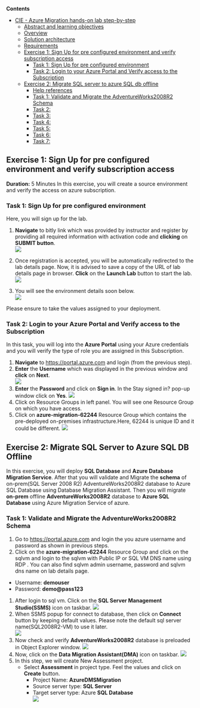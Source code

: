 **Contents** 

<!-- TOC -->

- [CIE - Azure Migration hands-on lab step-by-step](#cie-azure-migration-hands-on-lab-step-by-step)
  - [Abstract and learning objectives](#abstract-and-learning-objectives)
  - [Overview](#overview)
  - [Solution architecture](#solution-architecture)
  - [Requirements](#requirements)
  - [Exercise 1: Sign Up for pre configured environment and verify subscription access](#exercise-1-sign-up-for-pre-configured-environment-and-verify-subscription-access)
    - [Task 1: Sign Up for pre configured environment](#task-1-sign-up-for-pre-configured-environment)
    - [Task 2: Login to your Azure Portal and Verify access to the Subscription](#task-2-login-to-azure-portal-and-verify-access-to-the-subscription)
  - [Exercise 2: Migrate SQL server to azure SQL db offline](#exercise-2-migrate-sql-server-to-azure-db-offline)
    - [Help references](#help-references)
    - [Task 1: Validate and Migrate the AdventureWorks2008R2 Schema](#task-1-validate-and-migrate-the-adventureWorks2008R2-Schema)
    - [Task 2: ](#task-2-)
    - [Task 3: ](#task-3-)
    - [Task 4: ](#task-4-)
    - [Task 5: ](#task-5-)
    - [Task 6: ](#task-6-)
    - [Task 7: ](#task-7-)
  

<!-- /TOC -->

## Exercise 1: Sign Up for pre configured environment and verify subscription access
**Duration:** 5 Minutes
In this exercise, you will create a source environment and verify the access on azure subscription.

### Task 1: Sign Up for pre configured environment

Here, you will sign up for the lab.

1.	**Navigate** to bitly link which was provided by instructor and register by providing all required information with activation code and **clicking** on **SUBMIT button**.<br/>
  ![](Images/1_signup.jpg)

2. Once registration is accepted, you will be automatically redirected to the lab details page. Now, it is advised to save a copy of the URL of lab details page in browser. **Click** on the **Launch Lab** button to start the lab.<br/>
  ![](Images/2_launchlab.jpg)

3. You will see the environment details soon below.<br/>
  ![](Images/3_labdetails.jpg)

  Please ensure to take the values assigned to your deployment.
  
### Task 2: Login to your Azure Portal and Verify access to the Subscription

In this task, you will log into the **Azure Portal** using your Azure credentials and you will verify the type of role you are assigned in this Subscription.
1. **Navigate** to https://portal.azure.com and login (from the previous step).
1. **Enter** the **Username** which was displayed in the previous window and **click** on **Next**.<br/>
    ![](Images/4_username.jpg)
1. **Enter** the **Password** and click on **Sign in**. In the Stay signed in? pop-up window click on **Yes**.
    ![](Images/5_password.jpg)
1. Click on Resource Groups in left panel. You will see one Resource Group on which you have access. 
1. Click on **azure-migration-62244** Resource Group which contains the pre-deployed on-premises infrastructure.Here, 62244 is unique ID and it could be different.
   ![](Images/6_azuremigrationrg.jpg)
   
## Exercise 2: Migrate SQL Server to Azure SQL DB Offline

In this exercise, you will deploy **SQL Database** and **Azure Database Migration Service**. After that you will validate and Migrate the **schema** of on-prem(SQL Server 2008 R2) AdventureWorks2008R2 database to Azure SQL Database using Database Migration Assistant. Then you will migrate **on-prem** offline **AdventureWorks2008R2** database to **Azure SQL Database** using Azure Migration Service of azure.

### Task 1: Validate and Migrate the AdventureWorks2008R2 Schema

1. Go to https://portal.azure.com and login the you azure username and password as shown in previous steps.
1. Click on the **azure-migration-62244** Resource Group and click on the sqlvm and login to the sqlvm with Public IP or SQL VM DNS name using RDP . You can also find sqlvm admin username, password and sqlvm dns name on lab details page.
  * Username: **demouser**
  * Password: **demo@pass123**
1. After login to sql vm. Click on the **SQL Server Management Studio(SSMS)** icon on taskbar.
   ![](Images/7_ssms.jpg)
1. When SSMS popup for connect to database, then click on **Connect** button by keeping default values. Please note the default sql server name(SQL2008R2-VM) to use it later. </br>
   ![](Images/8_connect.jpg)
1. Now check and verify **AdventureWorks2008R2** database is preloaded in Object Explorer window.
   ![](Images/9_verifydb.jpg)
1. Now, click on the **Data Migration Assistant(DMA)** icon on taskbar.
   ![](Images/10_datamigrationassitant.jpg)
1. In this step, we will create New Assessment project.
    * Select **Assessment** in project type. Feel the values and click on **Create** button.
      * Project Name: **AzureDMSMigration**
      * Source server type: **SQL Server**
      * Target server type: Azure **SQL Database** </br>
        ![](Images/11_new.jpg)
    
   
  
